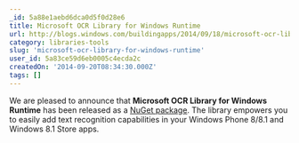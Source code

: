 ```yaml
---
_id: 5a88e1aebd6dca0d5f0d28e6
title: Microsoft OCR Library for Windows Runtime
url: http://blogs.windows.com/buildingapps/2014/09/18/microsoft-ocr-library-for-windows-runtime/
category: libraries-tools
slug: 'microsoft-ocr-library-for-windows-runtime'
user_id: 5a83ce59d6eb0005c4ecda2c
createdOn: '2014-09-20T08:34:30.000Z'
tags: []
---
```


We are pleased to announce that <strong>Microsoft OCR Library for Windows Runtime</strong> has been released as a <a href="http://www.nuget.org/packages/Microsoft.Windows.Ocr/">NuGet package</a>. The library empowers you to easily add text recognition capabilities in your Windows Phone 8/8.1 and Windows 8.1 Store apps.

